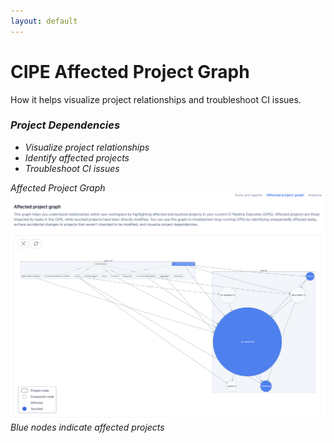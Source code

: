 ```yaml
---
layout: default
---
```


# CIPE Affected Project Graph

<div class="mt-8">
  <div v-click class="text-xl mb-8">
    How it helps visualize project relationships and troubleshoot CI issues.
  </div>

  <div class="grid grid-cols-2 gap-8">
    <div v-click class="bg-purple-50 dark:bg-purple-900 p-6 rounded-lg">
      <h3 class="font-bold text-lg mb-4">
        <i class="i-mdi-graph-outline mr-2" />
        Project Dependencies
      </h3>
      <ul class="list-disc ml-4 space-y-2">
        <li>Visualize project relationships</li>
        <li>Identify affected projects</li>
        <li>Troubleshoot CI issues</li>
      </ul>
    </div>
  <div v-click class="flex-1 ml-8">
    <div class="border dark:border-gray-700 rounded-lg p-4">
      <div class="text-center mb-4 font-bold">Affected Project Graph</div>
      <div class="w-full h-64 bg-gray-100 dark:bg-gray-800 rounded flex items-center justify-center">
        <img 
        src="../images/affected-project-graph.png" 
        alt="Affected Project Graph" 
        />
      </div>
      <div class="text-sm text-center mt-4 text-gray-500">
        Blue nodes indicate affected projects
      </div>
    </div>
  </div>
  </div>
</div>